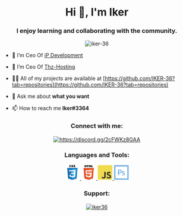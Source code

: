 <h1 align="center">Hi 👋, I'm Iker</h1>
<h3 align="center">I enjoy learning and collaborating with the community.</h3>

<p align="center"> <img src="https://komarev.com/ghpvc/?username=iker-36&label=Profile%20views&color=0e75b6&style=flat" alt="iker-36" /> </p>

- 🔭 I’m Ceo Of [iP Development](https://discord.gg/2cFWKz8GAA)

- 👯 I’m Ceo Of [Thz-Hosting](https://discord.gg/thz-hosting)

- 👨‍💻 All of my projects are available at [https://github.com/IKER-36?tab=repositories](https://github.com/IKER-36?tab=repositories)

- 💬 Ask me about **what you want**

- 📫 How to reach me **Iker#3364**

<h3 align="center">Connect with me:</h3>
<p align="center">
<a href="https://discord.gg/https://discord.gg/2cFWKz8GAA" target="blank"><img align="center" src="https://raw.githubusercontent.com/rahuldkjain/github-profile-readme-generator/master/src/images/icons/Social/discord.svg" alt="https://discord.gg/2cFWKz8GAA" height="30" width="40" /></a>
</p>

<h3 align="center">Languages and Tools:</h3>
<p align="center"> <a href="https://www.w3schools.com/css/" target="_blank" rel="noreferrer"> <img src="https://raw.githubusercontent.com/devicons/devicon/master/icons/css3/css3-original-wordmark.svg" alt="css3" width="40" height="40"/> </a> <a href="https://www.w3.org/html/" target="_blank" rel="noreferrer"> <img src="https://raw.githubusercontent.com/devicons/devicon/master/icons/html5/html5-original-wordmark.svg" alt="html5" width="40" height="40"/> </a> <a href="https://developer.mozilla.org/en-US/docs/Web/JavaScript" target="_blank" rel="noreferrer"> <img src="https://raw.githubusercontent.com/devicons/devicon/master/icons/javascript/javascript-original.svg" alt="javascript" width="40" height="40"/> </a> <a href="https://www.photoshop.com/en" target="_blank" rel="noreferrer"> <img src="https://raw.githubusercontent.com/devicons/devicon/master/icons/photoshop/photoshop-line.svg" alt="photoshop" width="40" height="40"/> </a> </p>

<h3 align="center">Support:</h3>
<p align="center"><a href="https://ko-fi.com/iker36"> <img align="center" src="https://cdn.ko-fi.com/cdn/kofi3.png?v=3" height="50" width="210" alt="iker36" /></a></p><br><br>

